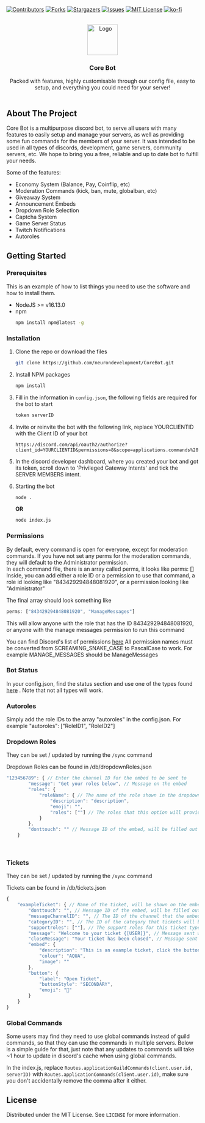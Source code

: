 <div id="top"></div>

[![Contributors][contributors-shield]][contributors-url]
[![Forks][forks-shield]][forks-url]
[![Stargazers][stars-shield]][stars-url]
[![Issues][issues-shield]][issues-url]
[![MIT License][license-shield]][license-url]
[![ko-fi](https://ko-fi.com/img/githubbutton_sm.svg)](https://ko-fi.com/V7V54KONZ)

<!-- PROJECT LOGO -->
<br />
<div align="center">
  <img src="https://cdn.discordapp.com/attachments/849289892068065310/954062297003860028/logo.png" alt="Logo" width="80" height="80">

  <h3 align="center">Core Bot</h3>

  <p align="center">
    Packed with features, highly customisable through our config file, easy to setup, and everything you could need for your server!
    <br />
    <br />
  </p>
</div>

<!-- ABOUT THE PROJECT -->
## About The Project

Core Bot is a multipurpose discord bot, to serve all users with many features to easily setup and manage your servers, as well as providing some fun commands for the members of your server. It was intended to be used in all types of discords, development, game servers, community servers, etc. We hope to bring you a free, reliable and up to date bot to fulfill your needs.

Some of the features:
* Economy System (Balance, Pay, Coinflip, etc)
* Moderation Commands (kick, ban, mute, globalban, etc)
* Giveaway System
* Announcement Embeds
* Dropdown Role Selection
* Captcha System
* Game Server Status
* Twitch Notifications
* Autoroles

<!-- GETTING STARTED -->
## Getting Started

### Prerequisites

This is an example of how to list things you need to use the software and how to install them.
* NodeJS >= v16.13.0
* npm
  ```sh
  npm install npm@latest -g
  ```

### Installation

1. Clone the repo or download the files
   ```sh
   git clone https://github.com/neurondevelopment/CoreBot.git
   ```
2. Install NPM packages
   ```sh
   npm install
   ```
3. Fill in the information in `config.json`, the following fields are required for the bot to start
   ```js
   token serverID
   ```
4. Invite or reinvite the bot with the following link, replace YOURCLIENTID with the Client ID of your bot
   ```
   https://discord.com/api/oauth2/authorize?client_id=YOURCLIENTID&permissions=8&scope=applications.commands%20bot
   ```
5. In the discord developer dashboard, where you created your bot and got its token, scroll down to 'Privileged Gateway Intents' and tick the SERVER MEMBERS intent.
6. Starting the bot
   ```sh
   node .
   ```
   **OR**
   
   ```sh
   node index.js
   ```
   
### Permissions
By default, every command is open for everyone, except for moderation commands. If you have not set any perms for the moderation commands, they will default to the Administrator permission.  
In each command file, there is an array called perms, it looks like perms: []
Inside, you can add either a role ID or a permission to use that command, a role id looking like "843429294848081920", or a permission looking like "Administrator"

The final array should look something like
```js
perms: ["843429294848081920", "ManageMessages"]
```
This will allow anyone with the role that has the ID 843429294848081920, or anyone with the manage messages permission to run this command

You can find Discord's list of permissions [here](https://discord.com/developers/docs/topics/permissions#permissions-bitwise-permission-flags)
All permission names must be converted from SCREAMING_SNAKE_CASE to PascalCase to work. For example MANAGE_MESSAGES should be ManageMessages

### Bot Status
In your config.json, find the status section and use one of the types found [here](https://discord-api-types.dev/api/discord-api-types-v10/enum/ActivityType) . Note that not all types will work.

### Autoroles
Simply add the role IDs to the array "autoroles" in the config.json. For example "autoroles": ["RoleID1", "RoleID2"]

### Dropdown Roles
They can be set / updated by running the `/sync` command


Dropdown Roles can be found in /db/dropdownRoles.json

```js
"123456789": { // Enter the channel ID for the embed to be sent to
        "message": "Get your roles below", // Message on the embed
        "roles": {
            "roleName": { // The name of the role shown in the dropdown menu
                "description": "description",
                "emoji": "",
                "roles": [""] // The roles that this option will provide, specify the role IDs
            }
        },
        "donttouch": "" // Message ID of the embed, will be filled out automatically by the bot
    }
```
<br>

### Tickets
They can be set / updated by running the `/sync` command

Tickets can be found in /db/tickets.json

```js
{
    "exampleTicket": { // Name of the ticket, will be shown on the embed
        "donttouch": "", // Message ID of the embed, will be filled out automatically by the bot
        "messageChannelID": "", // The ID of the channel that the embed will be sent to
        "categoryID": "", // The ID of the category that tickets will be added to
        "supportroles": [""], // The support roles for this ticket type, will be able to claim tickets. Specify their Role IDs
        "message": "Welcome to your ticket {[USER]}", // Message sent when the ticket is opened, use {[USER]} to ping the user
        "closeMessage": "Your ticket has been closed", // Message sent to the user via DMs when their ticket is closed
        "embed": {
            "description": "This is an example ticket, click the button below to create!",
            "colour": "AQUA",
            "image": ""
        },
        "button": {
            "label": "Open Ticket",
            "buttonStyle": "SECONDARY",
            "emoji": "🎫"
        }
    }
}
```
### Global Commands
Some users may find they need to use global commands instead of guild commands, so that they can use the commands in multiple servers. Below is a simple guide for that, just note that any updates to commands will take ~1 hour to update in discord's cache when using global commands.

In the index.js, replace `Routes.applicationGuildCommands(client.user.id, serverID)` with `Routes.applicationCommands(client.user.id)`, make sure you don't accidentally remove the comma after it either. 


<!-- LICENSE -->
## License

Distributed under the MIT License. See `LICENSE` for more information.

<!-- MARKDOWN LINKS & IMAGES -->
<!-- https://www.markdownguide.org/basic-syntax/#reference-style-links -->
[contributors-shield]: https://img.shields.io/github/contributors/neurondevelopment/CoreBot.svg?style=for-the-badge
[contributors-url]: https://github.com/neurondevelopment/CoreBot/graphs/contributors
[forks-shield]: https://img.shields.io/github/forks/neurondevelopment/CoreBot.svg?style=for-the-badge
[forks-url]: https://github.com/neurondevelopment/CoreBot/network/members
[stars-shield]: https://img.shields.io/github/stars/neurondevelopment/CoreBot.svg?style=for-the-badge
[stars-url]: https://github.com/neurondevelopment/CoreBot/stargazers
[issues-shield]: https://img.shields.io/github/issues/neurondevelopment/CoreBot.svg?style=for-the-badge
[issues-url]: https://github.com/neurondevelopment/CoreBot/issues
[license-shield]: https://img.shields.io/github/license/neurondevelopment/CoreBot.svg?style=for-the-badge
[license-url]: https://github.com/neurondevelopment/CoreBot/blob/main/LICENSE


